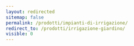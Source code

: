 ```yaml
---
layout: redirected
sitemap: false
permalink: /prodotti/impianti-di-irrigazione/
redirect_to: /prodotti/irrigazione-giardino/
visible: 0
---
```

